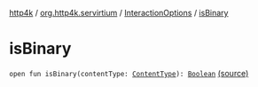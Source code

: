 [http4k](../../index.md) / [org.http4k.servirtium](../index.md) / [InteractionOptions](index.md) / [isBinary](./is-binary.md)

# isBinary

`open fun isBinary(contentType: `[`ContentType`](../../org.http4k.core/-content-type/index.md)`): `[`Boolean`](https://kotlinlang.org/api/latest/jvm/stdlib/kotlin/-boolean/index.html) [(source)](https://github.com/http4k/http4k/blob/master/http4k-testing-servirtium/src/main/kotlin/org/http4k/servirtium/InteractionOptions.kt#L10)